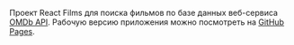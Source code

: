 Проект React Films для поиска фильмов по базе данных веб-сервиса <a href="https://www.omdbapi.com/" target="_blank">OMDb API</a>.
Рабочую версию приложения можно посмотреть на <a href="https://igorcodes.github.io/react-films/" target="_blank"> GitHub Pages</a>.
